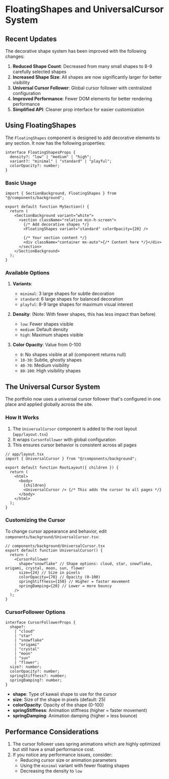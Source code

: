 # FloatingShapes and UniversalCursor System

## Recent Updates

The decorative shape system has been improved with the following changes:

1. **Reduced Shape Count**: Decreased from many small shapes to 8-9 carefully selected shapes
2. **Increased Shape Size**: All shapes are now significantly larger for better visibility
3. **Universal Cursor Follower**: Global cursor follower with centralized configuration
4. **Improved Performance**: Fewer DOM elements for better rendering performance
5. **Simplified API**: Cleaner prop interface for easier customization

## Using FloatingShapes

The `FloatingShapes` component is designed to add decorative elements to any section. It now has the following properties:

```tsx
interface FloatingShapesProps {
  density?: "low" | "medium" | "high";
  variant?: "minimal" | "standard" | "playful";
  colorOpacity?: number;
}
```

### Basic Usage

```tsx
import { SectionBackground, FloatingShapes } from "@/components/background";

export default function MySection() {
  return (
    <SectionBackground variant="white">
      <section className="relative min-h-screen">
        {/* Add decorative shapes */}
        <FloatingShapes variant="standard" colorOpacity={20} />

        {/* Your section content */}
        <div className="container mx-auto">{/* Content here */}</div>
      </section>
    </SectionBackground>
  );
}
```

### Available Options

1. **Variants**:

   - `minimal`: 3 large shapes for subtle decoration
   - `standard`: 6 large shapes for balanced decoration
   - `playful`: 8-9 large shapes for maximum visual interest

2. **Density**: (Note: With fewer shapes, this has less impact than before)

   - `low`: Fewer shapes visible
   - `medium`: Default density
   - `high`: Maximum shapes visible

3. **Color Opacity**: Value from 0-100
   - `0`: No shapes visible at all (component returns null)
   - `10-30`: Subtle, ghostly shapes
   - `40-70`: Medium visibility
   - `80-100`: High visibility shapes

## The Universal Cursor System

The portfolio now uses a universal cursor follower that's configured in one place and applied globally across the site.

### How It Works

1. The `UniversalCursor` component is added to the root layout (`app/layout.tsx`)
2. It wraps `CursorFollower` with global configuration
3. This ensures cursor behavior is consistent across all pages

```tsx
// app/layout.tsx
import { UniversalCursor } from "@/components/background";

export default function RootLayout({ children }) {
  return (
    <html>
      <body>
        {children}
        <UniversalCursor /> {/* This adds the cursor to all pages */}
      </body>
    </html>
  );
}
```

### Customizing the Cursor

To change cursor appearance and behavior, edit `components/background/UniversalCursor.tsx`:

```tsx
// components/background/UniversalCursor.tsx
export default function UniversalCursor() {
  return (
    <CursorFollower
      shape="snowflake" // Shape options: cloud, star, snowflake, origami, crystal, moon, sun, flower
      size={24} // Size in pixels
      colorOpacity={70} // Opacity (0-100)
      springStiffness={150} // Higher = faster movement
      springDamping={20} // Lower = more bouncy
    />
  );
}
```

### CursorFollower Options

```tsx
interface CursorFollowerProps {
  shape?:
    | "cloud"
    | "star"
    | "snowflake"
    | "origami"
    | "crystal"
    | "moon"
    | "sun"
    | "flower";
  size?: number;
  colorOpacity?: number;
  springStiffness?: number;
  springDamping?: number;
}
```

- **shape**: Type of kawaii shape to use for the cursor
- **size**: Size of the shape in pixels (default: 25)
- **colorOpacity**: Opacity of the shape (0-100)
- **springStiffness**: Animation stiffness (higher = faster movement)
- **springDamping**: Animation damping (higher = less bounce)

## Performance Considerations

1. The cursor follower uses spring animations which are highly optimized but still have a small performance cost.
2. If you notice any performance issues, consider:
   - Reducing cursor size or animation parameters
   - Using the `minimal` variant with fewer floating shapes
   - Decreasing the density to `low`

